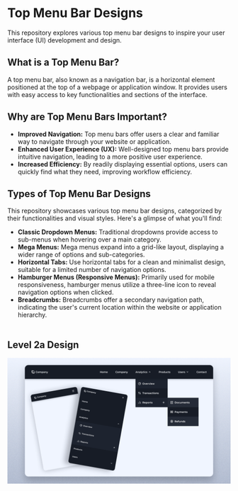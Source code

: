 # Top Menu Bar Designs

This repository explores various top menu bar designs to inspire your user interface (UI) development and design.

## What is a Top Menu Bar?

A top menu bar, also known as a navigation bar, is a horizontal element positioned at the top of a webpage or application window. It provides users with easy access to key functionalities and sections of the interface.

## Why are Top Menu Bars Important?

- **Improved Navigation:** Top menu bars offer users a clear and familiar way to navigate through your website or application.
- **Enhanced User Experience (UX):** Well-designed top menu bars provide intuitive navigation, leading to a more positive user experience.
- **Increased Efficiency:** By readily displaying essential options, users can quickly find what they need, improving workflow efficiency.

## Types of Top Menu Bar Designs

This repository showcases various top menu bar designs, categorized by their functionalities and visual styles. Here's a glimpse of what you'll find:

- **Classic Dropdown Menus:** Traditional dropdowns provide access to sub-menus when hovering over a main category.
- **Mega Menus:** Mega menus expand into a grid-like layout, displaying a wider range of options and sub-categories.
- **Horizontal Tabs:** Use horizontal tabs for a clean and minimalist design, suitable for a limited number of navigation options.
- **Hamburger Menus (Responsive Menus):** Primarily used for mobile responsiveness, hamburger menus utilize a three-line icon to reveal navigation options when clicked.
- **Breadcrumbs:** Breadcrumbs offer a secondary navigation path, indicating the user's current location within the website or application hierarchy.
<br><br>

## Level 2a Design 
![preview img](/lvl2a.png)
